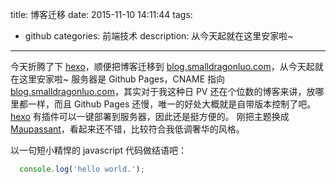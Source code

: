title: 博客迁移
date: 2015-11-10 14:11:44
tags: 
  - github
categories: 前端技术
description: 从今天起就在这里安家啦~
---
今天折腾了下 [hexo](https://hexo.io/zh-cn/)，顺便把博客迁移到 [blog.smalldragonluo.com](//blog.smalldragonluo.com)，从今天起就在这里安家啦~
服务器是 Github Pages，CNAME 指向 [blog.smalldragonluo.com](//blog.smalldragonluo.com)，其实对于我这种日 PV 还在个位数的博客来讲，放哪里都一样，而且 Github Pages 还慢，唯一的好处大概就是自带版本控制了吧。
[hexo](https://hexo.io/zh-cn/) 有插件可以一键部署到服务器，因此还是挺方便的。
刚把主题换成 [Maupassant](https://www.haomwei.com/technology/maupassant-hexo.html)，看起来还不错，比较符合我低调奢华的风格。

以一句短小精悍的 javascript 代码做结语吧：

```javascript
  console.log('hello world.');
```
